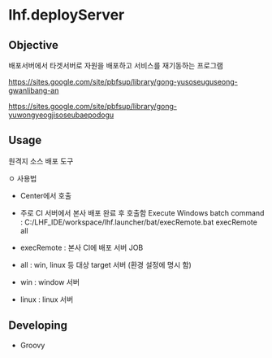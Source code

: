 # lhf.deployServer

## Objective

배포서버에서 타겟서버로 자원을 배포하고 서비스를 재기동하는 프로그램

https://sites.google.com/site/pbfsup/library/gong-yusoseuguseong-gwanlibang-an

https://sites.google.com/site/pbfsup/library/gong-yuwongyeogjisoseubaepodogu

## Usage

원격지 소스 배포 도구

ㅇ 사용법
 - Center에서 호출
 - 주로 CI 서버에서 본사 배포 완료 후 호출함
  Execute Windows batch command :
  C:/LHF_IDE/workspace/lhf.launcher/bat/execRemote.bat execRemote all
  
 - execRemote : 본사 CI에 배포 서버 JOB
 - all : win, linux 등 대상 target 서버 (환경 설정에 명시 함)
  - win : window 서버
  - linux : linux 서버

## Developing

- Groovy
